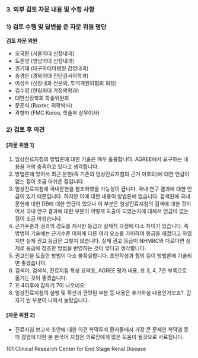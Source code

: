 ### 3. 외부 검토 자문 내용 및 수정 사항

### 1) 검토 수행 및 답변을 준 자문 위원 명단

**검토 자문 위원**
*   오국환 (서울의대 신장내과)
*   도준영 (영남의대 신장내과)
*   권기태 (대구파티마병원 감염내과)
*   송경은 (경북의대 진단검사의학과)
*   이성주 (신장내과 전문의, 투석개원의협회 회장)
*   김수영 (한림의대 가정의학과)
*   대한신장학회 학술위원회
*   문준식 (Baxter, 의학박사)
*   곽향자 (FMC Korea, 학술부 상무이사)

### 2) 검토 후 의견

#### [자문 위원 1]
1.  임상진료지침의 방법론에 대한 기술은 매우 훌륭합니다. AGREE에서 요구하는 내용을 거의 충족하고 있다고 생각합니다.
2.  방법론에 있어서 최근 문헌(즉 기존의 임상진료지침의 근거 이후의)에 대한 언급이 없는 점이 조금 아쉬운 점입니다.
3.  임상진료지침에 국내문헌을 참조하였을 가능성이 큽니다. 국내 연구 결과에 대한 언급이 있기 때문입니다. 하지만 이에 대한 내용이 방법론에 없습니다. 검색원에 국내문헌에 대한 DB에 대한 언급이 있으나 이 부분은 임상진료지침의 검색에 대한 것이어서 국내 연구 결과에 대한 부분이 어떻게 도출이 되었는지에 대해서 언급이 없는 점이 조금 아쉽습니다.
4.  근거수준과 권과의 강도를 제시한 등급과 실제적 과정에 다소 차이가 있습니다. 즉 방법의 기술에는 근거수준 이외에 다른 여러 요소를 가미하여 등급을 매겼다고 하였지만 실제 권고 등급은 그렇지 않습니다. 실제 권고 등급이 NHMRC와 다르다면 실제로 등급에 참조한 방법을 반영하는 것이 맞다고 생각합니다.
5.  권고안을 도출한 방법이 다소 불확실합니다. 초안작성과 합의 등이 방법론에 기술되면 좋겠습니다.
6.  검색어, 검색식, 진료지침 특성 요약표, AGREE 평가 내용, 표 3, 4, 7은 부록으로 옮기는 것이 좋겠습니다.
7.  표 4이후에 갑자기 7이 나오네요.
8.  임상진료지침의 실행 및 확산과 관련된 부분 등 내용은 추가하실 내용인가보죠?. 갑자기 빈 부분이 나와서 놀랐습니다.

#### [자문 위원 2]
*   진료지침 보고서 초안에 대한 의견
    복막투석 환자들에서 가장 큰 문제인 복막염 등의 감염에 대한 본 한국어 지침은 의료진에게 많은 도움이 될것으로 사료됩니다.

<PAGE>101 Clinical Research Center for End Stage Renal Disease